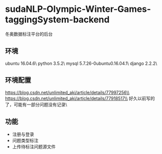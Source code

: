 # sudaNLP-Olympic-Winter-Games-taggingSystem-backend
 冬奥数据标注平台的后台
## 环境
ubuntu 16.04.6\\
python 3.5.2\\
mysql 5.7.26-0ubuntu0.16.04.1\\
django 2.2.2\\
## 环境配置
https://blog.csdn.net/unlimited_aki/article/details/77997256\\
https://blog.csdn.net/unlimited_aki/article/details/77918517\\
好久以前写的了，可能有一部分问题没有记录\\
## 功能
* 注册与登录
* 问题类型标注
* 上传待标注问题源文件
